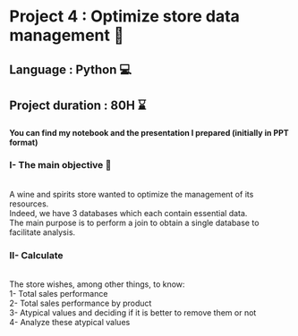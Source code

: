 # Project 4 : Optimize store data management 🍷
## Language : Python 💻
## Project duration : 80H ⌛
#### You can find my notebook and the presentation I prepared (initially in PPT format)

### I- The main objective 🎯

<br/> A wine and spirits store wanted to optimize the management of its resources. 
<br/> Indeed, we have 3 databases which each contain essential data.
<br/> The main purpose is to perform a join to obtain a single database to facilitate analysis.


### II- Calculate

<br/> The store wishes, among other things, to know:
<br/> 1- Total sales performance
<br/> 2- Total sales performance by product
<br/> 3- Atypical values and deciding if it is better to remove them or not
<br/> 4- Analyze these atypical values
